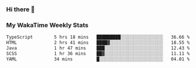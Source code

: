 ### Hi there 👋

<!--
**royschrauwen/royschrauwen** is a ✨ _special_ ✨ repository because its `README.md` (this file) appears on your GitHub profile.

Here are some ideas to get you started:

- 🔭 I’m currently working on ...
- 🌱 I’m currently learning ...
- 👯 I’m looking to collaborate on ...
- 🤔 I’m looking for help with ...
- 💬 Ask me about ...
- 📫 How to reach me: ...
- 😄 Pronouns: ...
- ⚡ Fun fact: ...
-->


### My WakaTime Weekly Stats
<!--START_SECTION:waka-->

```txt
TypeScript        5 hrs 18 mins   █████████░░░░░░░░░░░░░░░░   36.66 %
HTML              2 hrs 41 mins   ████▓░░░░░░░░░░░░░░░░░░░░   18.55 %
Java              1 hr 47 mins    ███░░░░░░░░░░░░░░░░░░░░░░   12.43 %
SCSS              1 hr 36 mins    ██▓░░░░░░░░░░░░░░░░░░░░░░   11.11 %
YAML              34 mins         █░░░░░░░░░░░░░░░░░░░░░░░░   04.01 %
```

<!--END_SECTION:waka-->

